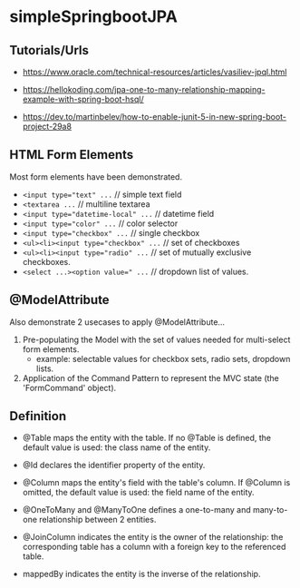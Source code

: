 # simpleSpringbootJPA

## Tutorials/Urls
- https://www.oracle.com/technical-resources/articles/vasiliev-jpql.html
- https://hellokoding.com/jpa-one-to-many-relationship-mapping-example-with-spring-boot-hsql/

- https://dev.to/martinbelev/how-to-enable-junit-5-in-new-spring-boot-project-29a8

## HTML Form Elements

Most form elements have been demonstrated. 
* `<input type="text" ...`   // simple text field
* `<textarea ...`     // multiline textarea
* `<input type="datetime-local" ...`   // datetime field
* `<input type="color" ...`   // color selector
* `<input type="checkbox" ...`  // single checkbox
* `<ul><li><input type="checkbox" ...`  // set of checkboxes
* `<ul><li><input type="radio" ...` // set of mutually exclusive checkboxes.
* `<select ...><option value=" ...` // dropdown list of values.

## @ModelAttribute 

Also demonstrate 2 usecases to apply @ModelAttribute...
1. Pre-populating the Model with the set of values needed for multi-select form elements.
    * example: selectable values for checkbox sets, radio sets, dropdown lists. 
2. Application of the Command Pattern to represent the MVC state (the 'FormCommand' object).

## Definition

* @Table maps the entity with the table. If no @Table is defined, the default value is used: the class name of the entity.

* @Id declares the identifier property of the entity.

* @Column maps the entity's field with the table's column. If @Column is omitted, the default value is used: the field name of the entity.

* @OneToMany and @ManyToOne defines a one-to-many and many-to-one relationship between 2 entities. 

* @JoinColumn indicates the entity is the owner of the relationship: the corresponding table has a column with a foreign key to the referenced table.

* mappedBy indicates the entity is the inverse of the relationship.
